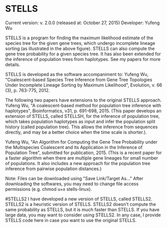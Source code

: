 # STELLS
Current version: v. 2.0.0 (released at: October 27, 2015)
Developer: Yufeng Wu

STELLS is a program for finding the maximum likelihood estimate of the species tree for the given gene trees, which undergo incomplete lineage sorting (as illustrated in the above figure). STELLS can also compute the gene tree probability for a given species tree. It has also been extended for the inference of population trees from haplotypes. See my papers for more details.

STELLS is developed as the software accompaniment to: Yufeng Wu, "Coalescent-based Species Tree Inference from Gene Tree Topologies Under Incomplete Lineage Sorting by Maximum Likelihood", Evolution, v. 66 (3), p. 763-775, 2012. 

The following two papers have extensions to the original STELLS approach.
Yufeng Wu, "A coalescent-based method for population tree inference with haplotypes", Bioinformatics, v31, p. 691-698, 2015. (This paper develops an extension of STELLS, called STELLSH, for the inference of population tree, which takes population haplotypes as input and infer the population split history (called population tree). This allows the inference from sequences directly, and may be a better choice when the time scale is shorter.).

Yufeng Wu, "An Algorithm for Computing the Gene Tree Probability under the Multispecies
Coalescent and its Application in the Inference of Population Tree", submitted for publication, 2015. (This is a recent paper for a faster algorithm when there are multiple gene lineages for small number of populations. It also includes a new approach for the population tree inference from pairwise population distances.)

Note: Files can be downloaded using "Save Link/Target As..." After downloading the softwares, you may need to change file access permissions (e.g. chmod u+x stells-linux).

#STELLS2
I have developed a new version of STELLS, called STELLS2. STELLS2 is a heuristic version of STELLS. STELLS2 doesn't compute the same probability as STELLS, but it is much faster than STELLS. If you have large data, you may want to consider using STELLS2. In any case, I provide STELLS code here in case you want to use the original STELLS.
